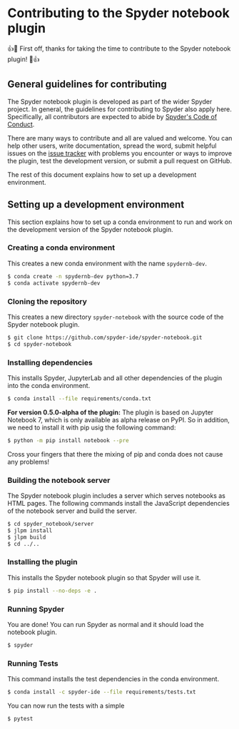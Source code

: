 # Contributing to the Spyder notebook plugin

:+1::tada: 
First off, thanks for taking the time to contribute to the Spyder notebook
plugin! 
:tada::+1:

## General guidelines for contributing

The Spyder notebook plugin is developed as part of the wider Spyder project.
In general, the guidelines for contributing to Spyder also apply here.
Specifically, all contributors are expected to abide by
[Spyder's Code of Conduct](https://github.com/spyder-ide/spyder/blob/master/CODE_OF_CONDUCT.md).

There are many ways to contribute and all are valued and welcome. 
You can help other users, write documentation, spread the word, submit
helpful issues on the
[issue tracker](https://github.com/spyder-ide/spyder-notebook/issues)
with problems you encounter or ways to improve the plugin, test the development
version, or submit a pull request on GitHub.

The rest of this document explains how to set up a development environment.

## Setting up a development environment

This section explains how to set up a conda environment to run and work on the
development version of the Spyder notebook plugin.

### Creating a conda environment

This creates a new conda environment with the name `spydernb-dev`.

```bash
$ conda create -n spydernb-dev python=3.7
$ conda activate spydernb-dev
```

### Cloning the repository

This creates a new directory `spyder-notebook` with the source code of the
Spyder notebook plugin.

```bash
$ git clone https://github.com/spyder-ide/spyder-notebook.git
$ cd spyder-notebook
```

### Installing dependencies

This installs Spyder, JupyterLab and all other dependencies of the plugin into
the conda environment.

```bash
$ conda install --file requirements/conda.txt
```

**For version 0.5.0-alpha of the plugin:** The plugin is based on
Jupyter Notebook 7, which is only available as alpha release on
PyPI. So in addition, we need to install it with pip usig the
following command:

```bash
$ python -m pip install notebook --pre
```

Cross your fingers that there the mixing of pip and conda does not
cause any problems!

### Building the notebook server

The Spyder notebook plugin includes a server which serves notebooks as HTML
pages. The following commands install the JavaScript dependencies of the
notebook server and build the server.

```bash
$ cd spyder_notebook/server
$ jlpm install
$ jlpm build
$ cd ../..
```

### Installing the plugin

This installs the Spyder notebook plugin so that Spyder will use it.

```bash
$ pip install --no-deps -e .
```

### Running Spyder

You are done! You can run Spyder as normal and it should load the notebook
plugin.

```bash
$ spyder
```

### Running Tests

This command installs the test dependencies in the conda environment.

```bash
$ conda install -c spyder-ide --file requirements/tests.txt
```

You can now run the tests with a simple

```bash
$ pytest
```
